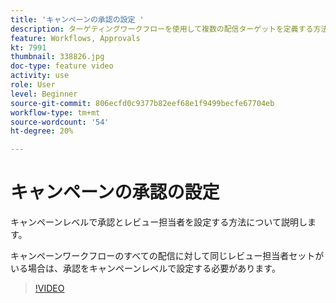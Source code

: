 ```yaml
---
title: 'キャンペーンの承認の設定 '
description: ターゲティングワークフローを使用して複数の配信ターゲットを定義する方法を説明します。
feature: Workflows, Approvals
kt: 7991
thumbnail: 338826.jpg
doc-type: feature video
activity: use
role: User
level: Beginner
source-git-commit: 806ecfd0c9377b82eef68e1f9499becfe67704eb
workflow-type: tm+mt
source-wordcount: '54'
ht-degree: 20%

---
```



# キャンペーンの承認の設定

キャンペーンレベルで承認とレビュー担当者を設定する方法について説明します。  

キャンペーンワークフローのすべての配信に対して同じレビュー担当者セットがいる場合は、承認をキャンペーンレベルで設定する必要があります。

>[!VIDEO](https://video.tv.adobe.com/v/338826?quality=12)
